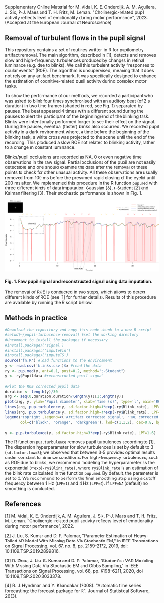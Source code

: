 Supplementary Online Material for M. Vidal, K. E. Onderdijk, A. M. Aguilera, J. Six, P-J. Maes and T. H. Fritz, M. Leman.  "Cholinergic-related pupil activity reflects level of emotionality during motor performance", 2023. (Accepted at the European Journal of Neuroscience)

## Removal of turbulent flows in the pupil signal

This repository contains a set of routines written in R for pupilometry artifact removal. The main algorithm, described in [1], detects and removes slow and high-frequency turbulences produced by changes in retinal luminance (e.g. due to blinks). We call this turbulent activity “responses to ocular events” (ROE). The algorithm is unsupervised, meaning that it does not rely on any artifact benchmark. It was specifically designed to enhance the estimation of cognitive-related pupil activity during complex motor tasks.

To show the performance of our methods, we recorded a participant who was asked to blink four times synchronised with an auditory beat (of 2 s duration) in two time frames (shaded in red, see Fig. 1) separated by pauses. The beat appeared 4 times with a different sound during the pauses to alert the participant of the beginning/end of the blinking task. Blinks were intentionally performed longer to see their effect on the signal. During the pauses, eventual (faster) blinks also occurred.  We recorded pupil activity in a dark environment where, a time before the beginning of the blinking task, a white cross was projected to the scene until the end of the recording. This produced a slow ROE not related to blinking activity, rather to a change in constant luminance. 

Blinks/pupil occlusions are recorded as NA, 0 or even negative time observations in the raw signal. Partial occlusions of the pupil are not easily detectable and one should examine the data after the removal of these points to check for other unusual activity. All these observations are usually removed from 100 ms before the presumed rapid closing of the eyelid until 200 ms after. We implemented this procedure in the R function `pup.med` with three different kinds of data imputation: Gaussian [3], t-Student [2] and Kalman filtering [3]. Their stochastic performance is shown in Fig. 1.

![Fig. 1](https://github.com/m-vidal/pupil-turbulence-removal/blob/main/plots/P1.jpg)
#### Fig. 1. Raw pupil signal and reconstructed signal using data imputation.

The removal of ROE is conducted in two steps, which allows to detect different kinds of ROE (see [1] for further details). Results of this procedure are available by running the R script bellow.

## Methods in practice
```R
#Download the repository and copy this code chunk to a new R script
#setwd(~/pupil-turbulence-removal) #set the working directory 
#Uncomment to install the packages if necessary
#install.packages('signal')
#install.packages('imputeFin')
#install.packages('imputeTS')
source('fn.R') #load functions to the environment
y <- read.csv('blinks.csv')$x #read the data
ry <- pup.med(y, ant=0.1, post=0.2, method="t-Student")
y <- ry$Pupildata #reconstructed pupil signal

#Plot the ROE corrected pupil data
duration <- length(y)/30
arg <- seq(0,duration,duration/length(y))[1:length(y)]
plot(arg, y, ylab='Pupil diameter', xlab='Time (s)', type='l', main='ROE correction')
lines(arg, pup.turbulence(y, sd.factor.high=3*exp(-ry$Blink_rate), LPF=NA), col='orange')
lines(arg, pup.turbulence(y, sd.factor.high=3*exp(-ry$Blink_rate), LPF=1.6), col='darkgreen', lwd=2)
legend('topright',legend=c('Artifact corrected signal', 'ROE corrected signal', 'Final smoothing'),
       col=c('black', 'orange', 'darkgreen'), lwd=c(1,1,2), cex=0.8, bg='lightblue')

y <- pup.turbulence(y, sd.factor.high=3*exp(-ry$Blink_rate), LPF=1.6)
```
The R function `pup.turbulence` removes pupil turbulences according to [1]. The dispersion hyperparameter for slow turbulences is set by default to 3 (`sd.factor.low=3`); we observed that between 3-5 provides optimal results under constant luminance conditions. For high-frequency turbulences, such as ROE due to blinks, we recommend modeling the hyperparameter as the exponential `3*exp(-ry$Blink_rate)`, where `ry$Blink_rate` is an estimation of the blink rate calculated in the function `pup.med`. By default, the parameter is set to 3. We recommend to perform the final smoothing step using a cutoff frequency between 1 Hz (`LPF=1`) and 4 Hz (`LPF=4`). If `LPF=NA` (default) no smoothing is conducted. 

## References

[1] M. Vidal, K. E. Onderdijk, A. M. Aguilera, J. Six, P-J. Maes and T. H. Fritz, M. Leman. "Cholinergic-related pupil activity reflects level of emotionality during motor performance", 2022.

[2] J. Liu, S. Kumar and D. P. Palomar, "Parameter Estimation of Heavy-Tailed AR Model With Missing Data Via Stochastic EM," in IEEE Transactions on Signal Processing, vol. 67, no. 8, pp. 2159-2172, 2019, doi: 10.1109/TSP.2019.2899816.

[3] R. Zhou, J. Liu, S. Kumar and D. P. Palomar, "Student's  t  VAR Modeling With Missing Data Via Stochastic EM and Gibbs Sampling," in IEEE Transactions on Signal Processing, vol. 68, pp. 6198-6211, 2020, doi: 10.1109/TSP.2020.3033378.

[4] R. J. Hyndman and Y. Khandakar (2008). "Automatic time series forecasting: the forecast package for R". Journal of Statistical Software, 26(3).

